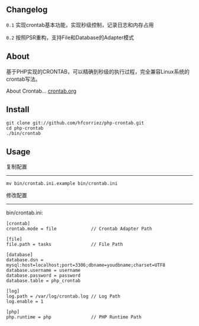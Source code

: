 ## Changelog

`0.1` 实现crontab基本功能，实现秒级控制，记录日志和内存占用

`0.2` 按照PSR重构，支持File和Database的Adapter模式

## About

基于PHP实现的CRONTAB，可以精确到秒级的执行过程，完全兼容Linux系统的crontab写法。

About Crontab... [crontab.org](http://crontab.org/)

## Install

    git clone git://github.com/hfcorriez/php-crontab.git   
    cd php-crontab
    ./bin/crontab

## Usage

复制配置
____

    mv bin/crontab.ini.example bin/crontab.ini

修改配置
____
bin/crontab.ini:

    [crontab]
    crontab.mode = file             // Crontab Adapter Path

    [file]
    file.path = tasks               // File Path

    [database]
    database.dsn = mysql:host=localhost;port=3306;dbname=youdbname;charset=UTF8
    database.username = username
    database.password = password
    database.table = php_crontab

    [log]
    log.path = /var/log/crontab.log // Log Path
    log.enable = 1

    [php]
    php.runtime = php               // PHP Runtime Path
